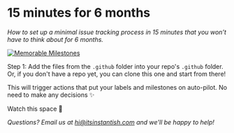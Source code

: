 # 15 minutes for 6 months
_How to set up a minimal issue tracking process in 15 minutes that you won’t have to think about for 6 months._

[![Memorable Milestones](https://res.cloudinary.com/m15y/image/upload/v1588977044/su/TJ5G67VHU/kmbjqinsp71vavcdth7j.svg)](https://github.com/instantish/memorable-milestones)

Step 1: Add the files from the `.github` folder into your repo's `.github` folder. Or, if you don't have a repo yet, you can clone this one and start from there!

This will trigger actions that put your labels and milestones on auto-pilot. No need to make any decisions ✨

Watch this space 👀

_Questions? Email us at hi@itsinstantish.com and we'll be happy to help!_
